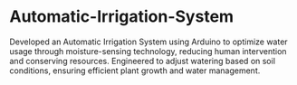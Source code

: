 # Automatic-Irrigation-System
Developed an Automatic Irrigation System using Arduino to optimize water usage through moisture-sensing technology, reducing human intervention and conserving resources. Engineered to adjust watering based on soil conditions, ensuring efficient plant growth and water management.
